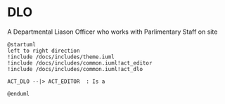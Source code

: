 # DLO 

A Departmental Liason Officer who works with Parlimentary Staff on site


```plantuml format="svg" classes="uml myDiagram"
@startuml
left to right direction
!include /docs/includes/theme.iuml
!include /docs/includes/common.iuml!act_editor
!include /docs/includes/common.iuml!act_dlo

ACT_DLO --|> ACT_EDITOR  : Is a

@enduml
```